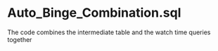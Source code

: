 # Auto_Binge_Combination.sql
The code combines the intermediate table and the watch time queries together  
